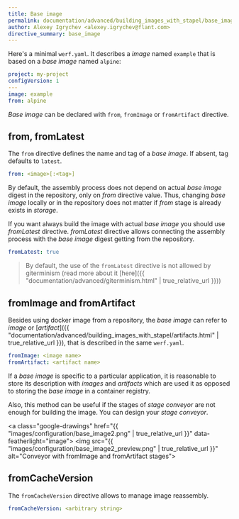 ```yaml
---
title: Base image
permalink: documentation/advanced/building_images_with_stapel/base_image.html
author: Alexey Igrychev <alexey.igrychev@flant.com>
directive_summary: base_image
---
```


Here's a minimal `werf.yaml`. It describes a _image_ named `example` that is based on a _base image_ named `alpine`:

```yaml
project: my-project
configVersion: 1
---
image: example
from: alpine
```

_Base image_ can be declared with `from`, `fromImage` or `fromArtifact` directive.

## from, fromLatest

The `from` directive defines the name and tag of a _base image_. If absent, tag defaults to `latest`.

```yaml
from: <image>[:<tag>]
```

By default, the assembly process does not depend on actual _base image_ digest in the repository, only on _from_ directive value.
Thus, changing _base image_ locally or in the repository does not matter if _from_ stage is already exists in _storage_.

If you want always build the image with actual _base image_ you should use _fromLatest_ directive.
_fromLatest_ directive allows connecting the assembly process with the _base image_ digest getting from the repository.

```yaml
fromLatest: true
```

> By default, the use of the `fromLatest` directive is not allowed by giterminism (read more about it [here]({{ "documentation/advanced/giterminism.html" | true_relative_url }}))

## fromImage and fromArtifact

Besides using docker image from a repository, the _base image_ can refer to _image_ or [_artifact_]({{ "documentation/advanced/building_images_with_stapel/artifacts.html" | true_relative_url }}), that is described in the same `werf.yaml`.

```yaml
fromImage: <image name>
fromArtifact: <artifact name>
```

If a _base image_ is specific to a particular application,
it is reasonable to store its description with _images_ and _artifacts_ which are used it as opposed to storing the _base image_ in a container registry.

Also, this method can be useful if the stages of _stage conveyor_ are not enough for building the image. You can design your _stage conveyor_.

<a class="google-drawings" href="{{ "images/configuration/base_image2.png" | true_relative_url }}" data-featherlight="image">
    <img src="{{ "images/configuration/base_image2_preview.png" | true_relative_url }}" alt="Conveyor with fromImage and fromArtifact stages">
</a>

## fromCacheVersion

The `fromCacheVersion` directive allows to manage image reassembly.

```yaml
fromCacheVersion: <arbitrary string>
```
